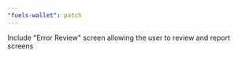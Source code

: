 ```yaml
---
"fuels-wallet": patch
---
```


Include "Error Review" screen allowing the user to review and report screens

